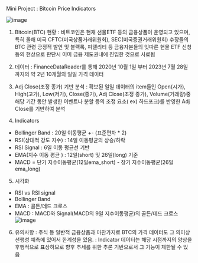Mini Project : Bitcoin Price Indicators 

  ![image](https://github.com/emirfine/emirfine.github.io/assets/33411971/5ab14765-e1a7-42a0-be05-d1d0066c9661)

1. Bitcoin(BTC) 현황
   : 비트코인은 현재 선물ETF 등의 금융상품이 운영되고 있으며,
     특히 올해 미국 CFTC(미국상품거래위원회), SEC(미국증권거래위원회) 수장들의 BTC 관련 긍정적 발언 및
     블랙록, 피델리티 등 금융자본들의 잇따른 현물 ETF 신청 등의 현상으로 판단시 이미 금융 제도권내에 진입한 것으로 사료됨
   
2. 데이터
 : FinanceDataReader를 통해 2020년 10월 1일 부터 2023년 7월 28일까지의 약 2년 10개월의 일일 가격 데이터 

3. Adj Close(조정 종가) 기반 분석
 : 확보된 일일 데이터의 item들인 Open(시가), High(고가), Low(저가), Close(종가), Adj Close(조정 종가), Volume(거래량)중
   해당 기간 동안 발생한 이벤트나 분할 등의 조정 요소( ex) 하드포크)를 반영한 Adj Close를 기반하여 분석

4. Indicators
  - Bollinger Band : 20일 이동평균 +- (표준편차 * 2)
  - RSI(상대적 강도 지수) : 14일 이동평균의 상승/하락 
  - RSI Signal : 6일 이동 평균선 기반
  - EMA(지수 이동 평균 ) : 12일(short) 및 26일(long) 기준
  - MACD = 단기 지수이동평균(12일ema_short) - 장기 지수이동평균(26일 ema_long)
    
5. 시각화
 - RSI vs RSI signal
 - Bollinger Band
 - EMA : 골든/데드 크로스 
 - MACD : MACD와 Signal(MACD의 9일 지수이동평균)의 골든/데드 크로스
   ![image](https://github.com/sesac-2023/ckh_workspace/assets/33411971/5f9e187a-509c-4c7b-9f1f-2597b850a608)

 6. 유의사항
  : 주식 등 일반적 금융상품과 마찬가지로 BTC의 가격 데이터도 그 의미상 선행성 예측에 있어서 한계성을 있음.
  : Indicator 데이터는 해당 시점까지의 양상을 후행적으로 표상하므로 향후 추세를 위한 추론 기반으로서 그 기능이 제한될 수 있음

